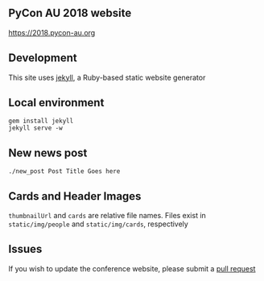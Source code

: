 ## PyCon AU 2018 website

https://2018.pycon-au.org

## Development 

This site uses [jekyll](https://jekyllrb.com/), a Ruby-based static website generator

## Local environment

``` shell
gem install jekyll
jekyll serve -w
```

## New news post

```shell
./new_post Post Title Goes here
```

## Cards and Header Images

`thumbnailUrl` and `cards` are relative file names. Files exist in `static/img/people` and `static/img/cards`, respectively


## Issues

If you wish to update the conference website, please submit a [pull request](https://help.github.com/articles/about-pull-requests/)
